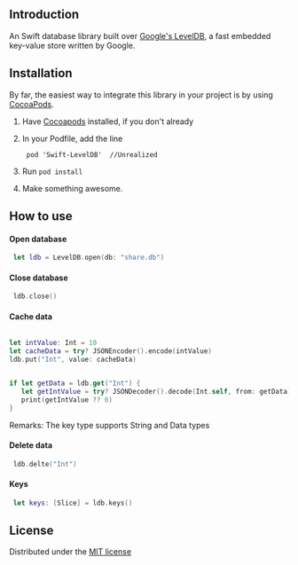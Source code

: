 ## Introduction

An Swift database library built over [Google's LevelDB](http://code.google.com/p/leveldb), a fast embedded key-value store written by Google.

## Installation

By far, the easiest way to integrate this library in your project is by using [CocoaPods][1].

1. Have [Cocoapods][1] installed, if you don't already
2. In your Podfile, add the line 

        pod 'Swift-LevelDB'  //Unrealized

3. Run `pod install`
4. Make something awesome.

## How to use

#### Open database

```Swift
 let ldb = LevelDB.open(db: "share.db")
```

#### Close database

```Swift
 ldb.close()
```

#### Cache data

```Swift

let intValue: Int = 10
let cacheData = try? JSONEncoder().encode(intValue)
ldb.put("Int", value: cacheData)


if let getData = ldb.get("Int") {
   let getIntValue = try? JSONDecoder().decode(Int.self, from: getData)
   print(getIntValue ?? 0)
}

```
Remarks: The key type supports String and Data types

#### Delete data

```Swift
 ldb.delte("Int")
```


#### Keys

```Swift
 let keys: [Slice] = ldb.keys()
```


## License

Distributed under the [MIT license](LICENSE)

[1]: http://cocoapods.org
[2]: http://leveldb.googlecode.com/svn/trunk/doc/index.html



